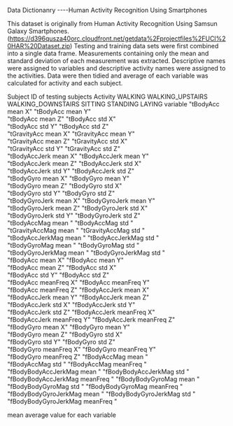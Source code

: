Data Dictionanry ----Human Activity Recognition Using Smartphones

This dataset is originally from Human Activity Recognition Using Samsun Galaxy Smartphones.
(https://d396qusza40orc.cloudfront.net/getdata%2Fprojectfiles%2FUCI%20HAR%20Dataset.zip)
Testing and training data sets were first combined into a single data frame.
Measurements containing only the mean and standard deviation of each measurement was extracted.
Descriptive names were assigned to variables and descriptive activity names were assigned to the activities.
Data were then tidied and average of each variable was calculated for activity and each subject.

Subject
    ID of testing subjects
Activity
    WALKING
    WALKING_UPSTAIRS
    WALKING_DOWNSTAIRS
  	SITTING
  	STANDING
    LAYING
variable
  "tBodyAcc mean   X"               "tBodyAcc mean   Y"              
  "tBodyAcc mean   Z"               "tBodyAcc std   X"               
  "tBodyAcc std   Y"                "tBodyAcc std   Z"               
  "tGravityAcc mean   X"            "tGravityAcc mean   Y"           
  "tGravityAcc mean   Z"            "tGravityAcc std   X"            
  "tGravityAcc std   Y"             "tGravityAcc std   Z"            
  "tBodyAccJerk mean   X"           "tBodyAccJerk mean   Y"          
  "tBodyAccJerk mean   Z"           "tBodyAccJerk std   X"           
  "tBodyAccJerk std   Y"            "tBodyAccJerk std   Z"           
  "tBodyGyro mean   X"              "tBodyGyro mean   Y"             
  "tBodyGyro mean   Z"              "tBodyGyro std   X"              
  "tBodyGyro std   Y"               "tBodyGyro std   Z"              
  "tBodyGyroJerk mean   X"          "tBodyGyroJerk mean   Y"         
  "tBodyGyroJerk mean   Z"          "tBodyGyroJerk std   X"          
  "tBodyGyroJerk std   Y"           "tBodyGyroJerk std   Z"          
  "tBodyAccMag mean  "              "tBodyAccMag std  "              
  "tGravityAccMag mean  "           "tGravityAccMag std  "           
  "tBodyAccJerkMag mean  "          "tBodyAccJerkMag std  "          
  "tBodyGyroMag mean  "             "tBodyGyroMag std  "             
  "tBodyGyroJerkMag mean  "         "tBodyGyroJerkMag std  "         
  "fBodyAcc mean   X"               "fBodyAcc mean   Y"              
  "fBodyAcc mean   Z"               "fBodyAcc std   X"               
  "fBodyAcc std   Y"                "fBodyAcc std   Z"               
  "fBodyAcc meanFreq   X"           "fBodyAcc meanFreq   Y"          
  "fBodyAcc meanFreq   Z"           "fBodyAccJerk mean   X"          
  "fBodyAccJerk mean   Y"           "fBodyAccJerk mean   Z"          
  "fBodyAccJerk std   X"            "fBodyAccJerk std   Y"           
  "fBodyAccJerk std   Z"            "fBodyAccJerk meanFreq   X"      
  "fBodyAccJerk meanFreq   Y"       "fBodyAccJerk meanFreq   Z"      
  "fBodyGyro mean   X"              "fBodyGyro mean   Y"             
  "fBodyGyro mean   Z"              "fBodyGyro std   X"              
  "fBodyGyro std   Y"               "fBodyGyro std   Z"              
  "fBodyGyro meanFreq   X"          "fBodyGyro meanFreq   Y"         
  "fBodyGyro meanFreq   Z"          "fBodyAccMag mean  "             
  "fBodyAccMag std  "               "fBodyAccMag meanFreq  "         
  "fBodyBodyAccJerkMag mean  "      "fBodyBodyAccJerkMag std  "      
  "fBodyBodyAccJerkMag meanFreq  "  "fBodyBodyGyroMag mean  "        
  "fBodyBodyGyroMag std  "          "fBodyBodyGyroMag meanFreq  "    
  "fBodyBodyGyroJerkMag mean  "     "fBodyBodyGyroJerkMag std  "     
  "fBodyBodyGyroJerkMag meanFreq  "
 
 mean
    average value for each variable
